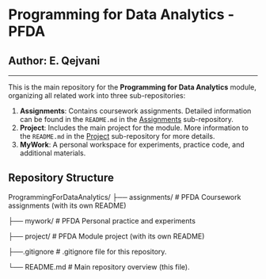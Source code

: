 # Programming for Data Analytics - PFDA

## Author: E. Qejvani
***

This is the main repository for the **Programming for Data Analytics** module, organizing all related work into three sub-repositories:

1. **Assignments**: Contains coursework assignments. Detailed information can be found in the `README.md` in the [Assignments](./assignments) sub-repository.
2. **Project**: Includes the main project for the module. More information to the `README.md` in the [Project](./project) sub-repository for more details.
3. **MyWork**: A personal workspace for experiments, practice code, and additional materials.

## Repository Structure

ProgrammingForDataAnalytics/
├── assignments/       # PFDA Coursework assignments (with its own README)

├── mywork/            # PFDA Personal practice and experiments

├── project/           # PFDA Module project (with its own README)

├──.gitignore          # .gitignore file for this repository.

└── README.md          # Main repository overview (this file).